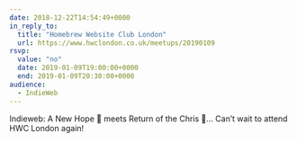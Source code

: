 ```yaml
---
date: 2018-12-22T14:54:49+0000
in_reply_to:
  title: "Homebrew Website Club London"
  url: https://www.hwclondon.co.uk/meetups/20190109
rsvp:
  value: "no"
  date: 2019-01-09T19:00:00+0000
  end: 2019-01-09T20:30:00+0000
audience:
  - IndieWeb
---
```


Indieweb: A New Hope 🚀 meets Return of the Chris 🙌… Can’t wait to attend HWC London again!
